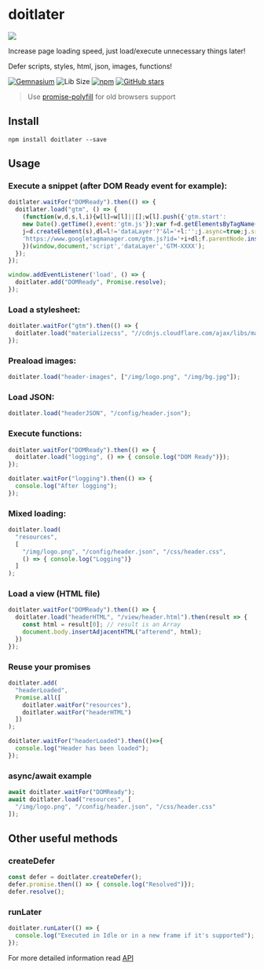 # doitlater

![](https://image.ibb.co/mVfs1G/image.png)

Increase page loading speed, just load/execute unnecessary things later!

Defer scripts, styles, html, json, images, functions!

[![Gemnasium](https://img.shields.io/gemnasium/mathiasbynens/he.svg)]()
![Lib Size](http://img.badgesize.io/AntonLapshin/doitlater/master/bin/doitlater.min.js.svg?compression=gzip)
[![npm](https://img.shields.io/npm/dt/doitlater.svg)](https://www.npmjs.com/package/doitlater)
[![GitHub stars](https://img.shields.io/github/stars/AntonLapshin/doitlater.svg?style=social&label=Star)](https://github.com/AntonLapshin/doitlater)

> Use [promise-polyfill](https://www.npmjs.com/package/promise-polyfill) for old browsers support

## Install

    npm install doitlater --save

## Usage

### Execute a snippet (after DOM Ready event for example):

```js
doitlater.waitFor("DOMReady").then(() => {
  doitlater.load("gtm", () => {
    (function(w,d,s,l,i){w[l]=w[l]||[];w[l].push({'gtm.start':
    new Date().getTime(),event:'gtm.js'});var f=d.getElementsByTagName(s)[0],
    j=d.createElement(s),dl=l!='dataLayer'?'&l='+l:'';j.async=true;j.src=
    'https://www.googletagmanager.com/gtm.js?id='+i+dl;f.parentNode.insertBefore(j,f);
    })(window,document,'script','dataLayer','GTM-XXXX');
  });
});

window.addEventListener('load', () => {
  doitlater.add("DOMReady", Promise.resolve);
});
```

### Load a stylesheet:

```js
doitlater.waitFor("gtm").then(() => {
  doitlater.load("materializecss", "//cdnjs.cloudflare.com/ajax/libs/materialize/0.100.2/css/materialize.min.css");
});
```

### Preaload images:

```js
doitlater.load("header-images", ["/img/logo.png", "/img/bg.jpg"]);
```

### Load JSON:

```js
doitlater.load("headerJSON", "/config/header.json");
```

### Execute functions:

```js
doitlater.waitFor("DOMReady").then(() => {
  doitlater.load("logging", () => { console.log("DOM Ready")});
});

doitlater.waitFor("logging").then(() => {
  console.log("After logging");
});
```

### Mixed loading: 

```js
doitlater.load(
  "resources", 
  [
    "/img/logo.png", "/config/header.json", "/css/header.css",
    () => { console.log("Logging")}
  ]
);
```

### Load a view (HTML file)

```js
doitlater.waitFor("DOMReady").then(() => {
  doitlater.load("headerHTML", "/view/header.html").then(result => {
    const html = result[0]; // result is an Array
    document.body.insertAdjacentHTML("afterend", html);
  })
});
```

### Reuse your promises

```js
doitlater.add(
  "headerLoaded", 
  Promise.all([
    doitlater.waitFor("resources"), 
    doitlater.waitFor("headerHTML")
  ])
);

doitlater.waitFor("headerLoaded").then(()=>{
  console.log("Header has been loaded");
});
```

### async/await example

```js
await doitlater.waitFor("DOMReady");
await doitlater.load("resources", [
  "/img/logo.png", "/config/header.json", "/css/header.css"
]);
```

## Other useful methods

### createDefer

```js
const defer = doitlater.createDefer();
defer.promise.then(() => { console.log("Resolved")});
defer.resolve();
```

### runLater

```js
doitlater.runLater(() => {
  console.log("Executed in Idle or in a new frame if it's supported");
});
```

For more detailed information read [API](API.md)